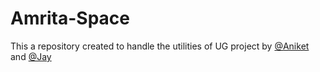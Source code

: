 # Amrita-Space

This a repository created to handle the utilities of UG project by [@Aniket](https://github.com/AnIkeT126) and [@Jay](https://github.com/jay00089)
